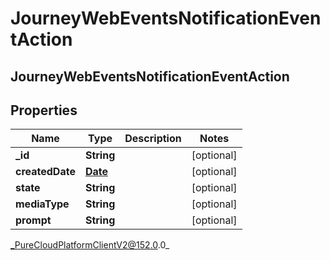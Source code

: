 # JourneyWebEventsNotificationEventAction

## JourneyWebEventsNotificationEventAction

## Properties

|Name | Type | Description | Notes|
|------------ | ------------- | ------------- | -------------|
| **_id** | **String** |  | [optional] |
| **createdDate** | [**Date**](Date) |  | [optional] |
| **state** | **String** |  | [optional] |
| **mediaType** | **String** |  | [optional] |
| **prompt** | **String** |  | [optional] |



_PureCloudPlatformClientV2@152.0.0_
